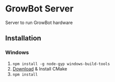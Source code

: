 # GrowBot Server
Server to run GrowBot hardware

## Installation

### Windows
 1. `npm install -g node-gyp windows-build-tools`
 3. [Download](https://cmake.org/download/) & Install CMake
 2. `npm install`
